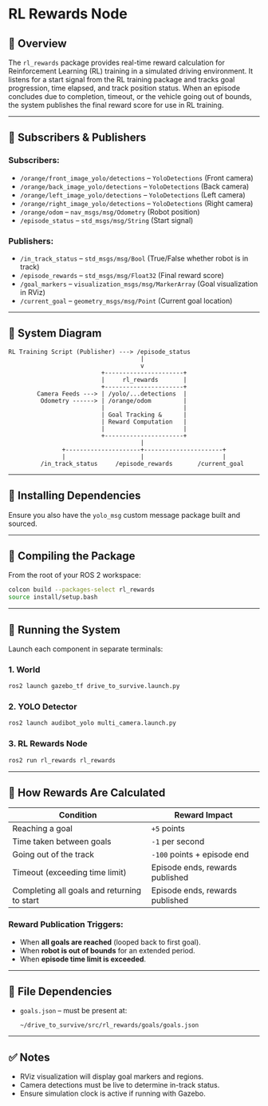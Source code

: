 
# RL Rewards Node

## 🧠 Overview

The `rl_rewards` package provides real-time reward calculation for Reinforcement Learning (RL) training in a simulated driving environment. It listens for a start signal from the RL training package and tracks goal progression, time elapsed, and track position status. When an episode concludes due to completion, timeout, or the vehicle going out of bounds, the system publishes the final reward score for use in RL training.

---

## 📡 Subscribers & Publishers

### Subscribers:
- `/orange/front_image_yolo/detections` – `YoloDetections` (Front camera)
- `/orange/back_image_yolo/detections` – `YoloDetections` (Back camera)
- `/orange/left_image_yolo/detections` – `YoloDetections` (Left camera)
- `/orange/right_image_yolo/detections` – `YoloDetections` (Right camera)
- `/orange/odom` – `nav_msgs/msg/Odometry` (Robot position)
- `/episode_status` – `std_msgs/msg/String` (Start signal)

### Publishers:
- `/in_track_status` – `std_msgs/msg/Bool` (True/False whether robot is in track)
- `/episode_rewards` – `std_msgs/msg/Float32` (Final reward score)
- `/goal_markers` – `visualization_msgs/msg/MarkerArray` (Goal visualization in RViz)
- `/current_goal` – `geometry_msgs/msg/Point` (Current goal location)

---

## 🔁 System Diagram

```
RL Training Script (Publisher) ---> /episode_status
                                     |
                                     v
                          +----------------------+
                          |     rl_rewards       |
                          +----------------------+
        Camera Feeds ---> | /yolo/...detections  |
         Odometry ------> | /orange/odom         |
                          |                      |
                          | Goal Tracking &      |
                          | Reward Computation   |
                          |                      |
                          +----------------------+
                                     |
               +---------------------+----------------------+
               |                     |                      |
         /in_track_status     /episode_rewards       /current_goal
```

---

## 🧰 Installing Dependencies

Ensure you also have the `yolo_msg` custom message package built and sourced.

---

## 🔨 Compiling the Package

From the root of your ROS 2 workspace:

```bash
colcon build --packages-select rl_rewards
source install/setup.bash
```

---

## 🚀 Running the System

Launch each component in separate terminals:

### 1. World
```bash
ros2 launch gazebo_tf drive_to_survive.launch.py
```

### 2. YOLO Detector
```bash
ros2 launch audibot_yolo multi_camera.launch.py
```

### 3. RL Rewards Node
```bash
ros2 run rl_rewards rl_rewards
```

---

## 🧮 How Rewards Are Calculated

| Condition                       | Reward Impact             |
|--------------------------------|---------------------------|
| Reaching a goal                | `+5` points               |
| Time taken between goals       | `-1` per second           |
| Going out of the track         | `-100` points + episode end |
| Timeout (exceeding time limit) | Episode ends, rewards published |
| Completing all goals and returning to start | Episode ends, rewards published |

### Reward Publication Triggers:
- When **all goals are reached** (looped back to first goal).
- When **robot is out of bounds** for an extended period.
- When **episode time limit is exceeded**.

---

## 📂 File Dependencies

- `goals.json` – must be present at:
  ```
  ~/drive_to_survive/src/rl_rewards/goals/goals.json
  ```

---

## ✅ Notes

- RViz visualization will display goal markers and regions.
- Camera detections must be live to determine in-track status.
- Ensure simulation clock is active if running with Gazebo.